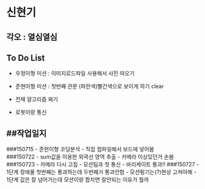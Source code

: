 
# 신현기	
## 각오 : 열심열심

## To Do List

  - 우정이형 미션 : 이미지로드파일 사용해서 사진 따오기
  - 준현이형 미션 : 첫번째 관문 (파란색)빨간색으로 보이게 하기 clear


  - 전체 알고리즘 짜기 
  - 로봇이랑 통신 
 
##작업일지
----------
###150715
	- 준현이형 코딩분석
	- 직접 컴파일해서 보드에 넣어봄  
###150722
	- sum값을 이용한 외곽선 영역 추출
	- 카메라 이상있던거 손봄 
###150723
	- 카메라 다시 고침
	- 모션팀과 첫 통신
	- 바리케이트 통과!!
###150727
	- 1단계 장애물 첫번째는 통과하는데 두번째거 통과안함
	- 모션튕기는(?)현상 고쳐야해
	- 1단계 값은 잘 넘어가는데 모션이랑 합치면 잘안되는 이유가 뭘까